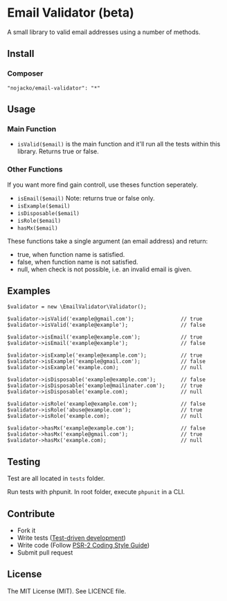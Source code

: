 # Email Validator (beta)

A small library to valid email addresses using a number of methods.

## Install
### Composer
```
"nojacko/email-validator": "*"
```

## Usage 
### Main Function

* ```isValid($email)``` is the main function and it'll run all the tests within this library. Returns true or false.

### Other Functions
If you want more find gain controll, use theses function seperately. 

* ```isEmail($email)``` Note: returns true or false only.
* ```isExample($email)```
* ```isDisposable($email)```
* ```isRole($email)```
* ```hasMx($email)```

These functions take a single argument (an email address) and return:

* true, when function name is satisfied.
* false, when function name is not satisfied.
* null, when check is not possible, i.e. an invalid email is given.


## Examples

```
$validator = new \EmailValidator\Validator();

$validator->isValid('example@gmail.com');               // true
$validator->isValid('example@example');                 // false

$validator->isEmail('example@example.com');             // true
$validator->isEmail('example@example');                 // false

$validator->isExample('example@example.com');           // true
$validator->isExample('example@gmail.com');             // false
$validator->isExample('example.com);                    // null

$validator->isDisposable('example@example.com');        // false
$validator->isDisposable('example@mailinater.com');     // true
$validator->isDisposable('example.com);                 // null

$validator->isRole('example@example.com');              // false
$validator->isRole('abuse@example.com');                // true
$validator->isRole('example.com);                       // null

$validator->hasMx('example@example.com');               // false
$validator->hasMx('example@gmail.com');                 // true
$validator->hasMx('example.com);                        // null
```

## Testing

Test are all located in ```tests``` folder.

Run tests with phpunit. In root folder, execute ```phpunit``` in a CLI.


## Contribute

* Fork it
* Write tests ([Test-driven development](http://en.wikipedia.org/wiki/Test-driven_development))
* Write code (Follow [PSR-2 Coding Style Guide](https://github.com/php-fig/fig-standards/blob/master/accepted/PSR-2-coding-style-guide.md))
* Submit pull request

## License

The MIT License (MIT). See LICENCE file.